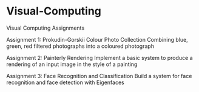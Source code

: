 # Visual-Computing
Visual Computing Assignments

Assignment 1: Prokudin-Gorskii Colour Photo Collection
	Combining blue, green, red filtered photographs into a coloured photograph

Assignment 2: Painterly Rendering
	Implement a basic system to produce a rendering of an input image in the style of a painting

Assignment 3: Face Recognition and Classification
	Build a system for face recognition and face detection with Eigenfaces 
